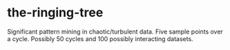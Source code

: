 # the-ringing-tree

Significant pattern mining in chaotic/turbulent data.
Five sample points over a cycle. Possibly 50 cycles and 100 possibly interacting datasets.

